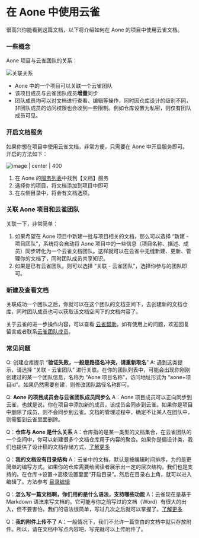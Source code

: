# 在 Aone 中使用云雀

很高兴你能看到这篇文档，以下将介绍如何在 Aone 的项目中使用云雀文档。

### 一些概念

Aone 项目与云雀团队的关系：

![关联关系](https://zos.alipayobjects.com/basement/skylark/0ad6383d14734857193894958/attach/4/111/image.png)

* Aone 中的一个项目可以关联一个云雀团队
* 该项目成员与云雀团队成员**增量**同步
* 团队成员均可以对文档进行查看、编辑等操作，同时因仓库设计的级别不同，非团队成员的访问权限也会收到一些限制。例如仓库设置为私密，则仅有团队成员可见。

### 开启文档服务

如果你想在项目中使用云雀文档，非常方便，只需要在 Aone 中开启服务即可。开启的方法如下：

![image | center | 400](https://zos.alipayobjects.com/skylark/9ae504ed-ebcb-483f-b47e-821d15c336b6/attach/3/46c46b2f753f6bc8/image.png "Aone 文档功能来自云雀")

1. 在 Aone 的[服务列表](https://aone.alibaba-inc.com/service)中找到【文档】服务
2. 选择你的项目，将文档添加到项目中即可
3. 在左侧目录中，将会有文档选项。

### 关联 Aone 项目和云雀团队

关联一下，非常简单：

1. 如果希望在 Aone 项目中新建一批与项目相关的文档，那么可以选择 “新建 - 项目团队”，系统将会自动将 Aone 项目中的一些信息（项目名称、描述、成员）同步转化为一个云雀文档团队。这样就可以在云雀中无缝新建、更新、管理你的文档了，同时团队成员共享知识。
2. 如果是已有云雀团队，则可以选择 “关联 - 云雀团队”，选择你参与的团队即可。

### 新建及查看文档

关联成功一个团队之后，你就可以在这个团队的文档空间下，去创建新的文档仓库，同时团队成员也可以获取该文档空间下的文档内容了。

关于云雀的进一步操作内容，可以查看 [云雀帮助](https://lark.alipay.com/lark/help)，如有使用上的问题，欢迎回复留言或者联系[云雀团队成员](https://lark.alipay.com/lark/members)。

### 常见问题

Q: 创建仓库提示 “**验证失败，一般是路径名冲突，请重新取名**” 
A: 遇到这类提示，请选择 “关联 - 云雀团队” 进行关联。在你的团队列表中，可能会出现你刚刚创建过的某一个团队信息，名称为 “Aone 项目名称”，访问地址形式为 “aone+项目id”。如果仍然需要创建，则修改团队路径名称即可。

Q: **Aone 的项目成员会与云雀团队成员同步么**
A：Aone 项目成员可以正向同步到云雀，也就是说，你在项目中添加新的成员，该成员会同步到云雀。如果你是项目中删除了成员，则不会同步到云雀。文档的管理过程中，确定不让某人在团队中，则需要到云雀里面删除。

Q：**仓库与 Aone 是什么关系**
A：仓库指的是某一类型的文档集合，在云雀团队的一个空间中，你可以新建很多个文档仓库用于内容的聚合。如果你是偏设计类，我们也提供了设计稿的文档存储方式，[了解更多](https://lark.alipay.com/lark/help/artboard)

Q：**我的文档没有目录结构**
A：云雀中的文档，默认是按编辑时间排序，为的是更简单的编写方式。如果你的仓库需要给阅读者展示出一定的层次结构，我们也是支持的。在仓库->设置->高级设置里面“开启目录”。然后在目录右上角，就可以进入编辑了。方法参考 [目录编辑](https://lark.alipay.com/lark/help/how-to-edit-toc)

Q：**怎么写一篇文档啊，你们用的是什么语法，支持哪些功能**
A：云雀现在是基于 Markdown 语法来写文档的。它可能与你之前写过的文档（Word）有很大的出入，但不要害怕，我们的语法很简单，写过几次之后就可以掌握了。[了解更多](https://lark.alipay.com/lark/help/markdown)

Q：**我的附件上传不了**
A：一般情况下，我们不允许一篇空白的文档中就只存放附件。所以，请在文档中写点内容吧，写完就可以上传附件了。


